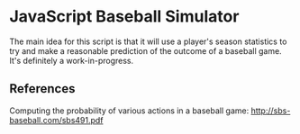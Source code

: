 # JavaScript Baseball Simulator

The main idea for this script is that it will use a player's season statistics to try and make a reasonable prediction of the outcome of a baseball game. It's definitely a work-in-progress.

## References

Computing the probability of various actions in a baseball game:
http://sbs-baseball.com/sbs491.pdf
